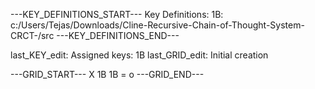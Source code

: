 ---KEY_DEFINITIONS_START---
Key Definitions:
1B: c:/Users/Tejas/Downloads/Cline-Recursive-Chain-of-Thought-System-CRCT-/src
---KEY_DEFINITIONS_END---

last_KEY_edit: Assigned keys: 1B
last_GRID_edit: Initial creation

---GRID_START---
X 1B
1B = o
---GRID_END---


